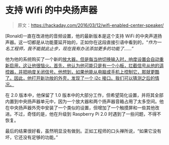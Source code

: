 # 支持 Wifi 的中央扬声器

> 原文：<https://hackaday.com/2016/03/12/wifi-enabled-center-speaker/>

[Ronald]一直在改进他的音频设置，他的最新版本是这个支持 WiFi 的中央声道扬声器。这一切都是从功能蔓延开始的，正如你在这段直接引语中看到的，“*作为一名工程师，我不能就此止步，现在我有办法添加更多的功能了……”*

他为他的系统购买了一个新的[放大器，但是每当他切换输入时，响度设置会自动重新启用，这让他很恼火。首先，他认为他可能只是有一个小板，拦截信号从他的遥控器，并把响度关闭信号。他想到，如果他能从电脑或手机上控制它，那就更酷了。因此，他打开新功放的外壳，发现了一个 i2c 接口。我们可以猜测之后的情况。](https://hackaday.io/project/187-network-amplifier)

在 2.0 版本中，他保留了 1.0 版本中的大部分工作，但希望简化设置，并将其全部内置到中央扬声器单元中，因为一个放大器和两个扬声器音箱占用了太多空间。他在中央扬声器外壳中安装了一个类似的设置，但增加了一个触摸屏和一些其他改进。不过，奇怪的是，他在升级到 Raspberry Pi 2.0 时遇到了一些问题，不得不恢复。

最后的结果很好看，虽然明显没有做到。正如工程师的口头禅所说，“如果它没有坏，它还没有足够的功能。”